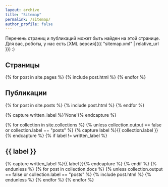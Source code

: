 ```yaml
---
layout: archive
title: "Sitemap"
permalink: /sitemap/
author_profile: false
---
```


Перечень страниц и публикаций может быть найден на этой странице. Для вас, роботы, у нас есть [XML версия]({{ "sitemap.xml" | relative_url }}) :)

<h2>Страницы</h2>
{% for post in site.pages %}
  {% include post.html %}
{% endfor %}

<h2>Публикации</h2>
{% for post in site.posts %}
  {% include post.html %}
{% endfor %}

{% capture written_label %}'None'{% endcapture %}

{% for collection in site.collections %}
{% unless collection.output == false or collection.label == "posts" %}
  {% capture label %}{{ collection.label }}{% endcapture %}
  {% if label != written_label %}
  <h2>{{ label }}</h2>
  {% capture written_label %}{{ label }}{% endcapture %}
  {% endif %}
{% endunless %}
{% for post in collection.docs %}
  {% unless collection.output == false or collection.label == "posts" %}
  {% include post.html %}
  {% endunless %}
{% endfor %}
{% endfor %}